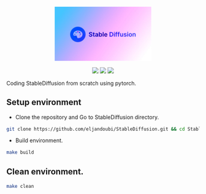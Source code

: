 <p align="center">
    <a href="docs/imgs/StableDiffusion-Model-Logo.jpg">
        <img src="docs/imgs/StableDiffusion-Model-Logo.jpg" width="50%"/>
    </a>
</p>

<p align="center">
    <a href="License"><img src="https://img.shields.io/github/license/eljandoubi/StableDiffusion"></a>
    <a href="Linux"><img src="https://img.shields.io/github/actions/workflow/status/eljandoubi/StableDiffusion/python-package-conda.yml?label=Linux"></a>
    <a href="Conda"><img src="https://img.shields.io/github/actions/workflow/status/eljandoubi/StableDiffusion/python-package-conda.yml?label=Conda"></a>
</p>

Coding StableDiffusion from scratch using pytorch.

## Setup environment
* Clone the repository and Go to StableDiffusion directory.
```bash
git clone https://github.com/eljandoubi/StableDiffusion.git && cd StableDiffusion
```

* Build environment.
```bash
make build
```

## Clean environment.
```bash
make clean
```